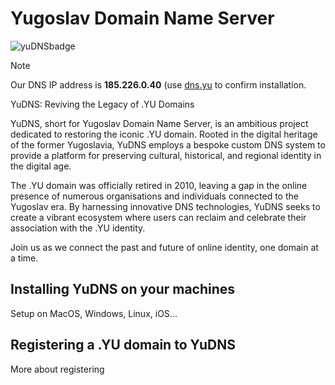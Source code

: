 # Yugoslav Domain Name Server

![yuDNSbadge](https://github.com/user-attachments/assets/d305a6ca-344e-41a1-8142-e4f28a759432)

> [!NOTE]
> Our DNS IP address is **185.226.0.40** (use [dns.yu](https://dns.yu) to confirm installation.

YuDNS: Reviving the Legacy of .YU Domains

YuDNS, short for Yugoslav Domain Name Server, is an ambitious project dedicated to restoring the iconic .YU domain. Rooted in the digital heritage of the former Yugoslavia, YuDNS employs a bespoke custom DNS system to provide a platform for preserving cultural, historical, and regional identity in the digital age.

The .YU domain was officially retired in 2010, leaving a gap in the online presence of numerous organisations and individuals connected to the Yugoslav era. By harnessing innovative DNS technologies, YuDNS seeks to create a vibrant ecosystem where users can reclaim and celebrate their association with the .YU identity.

Join us as we connect the past and future of online identity, one domain at a time.

## Installing YuDNS on your machines
Setup on MacOS, Windows, Linux, iOS...

## Registering a .YU domain to YuDNS
More about registering
